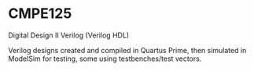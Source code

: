 # CMPE125
Digital Design II Verilog (Verilog HDL)

Verilog designs created and compiled in Quartus Prime, then simulated in ModelSim for testing, some using testbenches/test vectors. 
